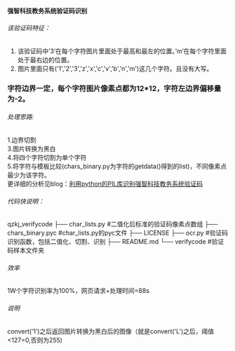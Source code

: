 #### 强智科技教务系统验证码识别   
###### 该验证码特征：   
1. 该验证码中’3‘在每个字符图片里面处于最高和最左的位置。’m‘在每个字符里面处于最右边的位置。   
2. 图片里面只有('1','2','3','z','x','c','v','b','n','m')这几个字符。且没有大写。   
### 字符边界一定，每个字符图片像素点都为12*12，字符左边界偏移量为-2。   

###### 处理思路:   
1.边界切割   
3.图片转换为黑白   
4.将四个字符切割为单个字符   
5.将字符与模板比较(chars_binary.py为字符的getdata()得到的list)，不同像素点最少为该字符。<br />
更详细的分析见blog：[利用python的PIL库识别强智科技教务系统验证码](http://blog.cikenerd.com/2015/01/31/%E5%88%A9%E7%94%A8python%E7%9A%84PIL%E5%BA%93%E8%AF%86%E5%88%AB%E5%BC%BA%E6%99%BA%E7%A7%91%E6%8A%80%E6%95%99%E5%8A%A1%E7%B3%BB%E7%BB%9F%E9%AA%8C%E8%AF%81%E7%A0%81/)   

###### 代码快说明：    
qzkj_verifycode
├── char_lists.py #二值化后标准的验证码像素点数组
├── chars_binary.pyc  #char_lists.py的pyc文件
├── LICENSE
├── ocr.py #验证码识别函数，包括二值化、切割、识别
├── README.md
└── verifycode #验证码样本文件夹



###### 效率   
1W个字符识别率为100%，网页请求+处理时间=88s   

###### 说明   
convert(‘1’)之后返回图片转换为黑白后的图像（就是convert('L')之后，阈值<127=0,否则为255)   